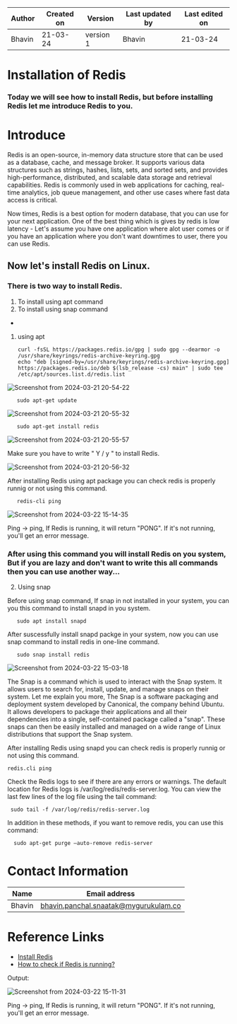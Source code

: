 | Author | Created on | Version | Last updated by | Last edited on |
| ------ | ---------- | ------- | --------------- | -------------- |
| Bhavin    | 21-03-24   | version 1 | Bhavin         | 21-03-24       |

# Installation of Redis
### Today we will see how to install Redis, but before installing Redis let me introduce Redis to you.

# Introduce
Redis is an open-source, in-memory data structure store that can be used as a database, cache, and message broker. It supports various data structures such as strings, hashes, lists, sets, and sorted sets, and provides high-performance, distributed, and scalable data storage and retrieval capabilities. Redis is commonly used in web applications for caching, real-time analytics, job queue management, and other use cases where fast data access is critical.

Now times, Redis is a best option for modern database, that you can use for your next application. One of the best thing which is gives by redis is low latency - Let's assume you have one application where alot user comes or if you have an application where you don't want downtimes to user, there you can use Redis.

## Now let's install Redis on Linux.
### There is two way to install Redis.
1. To install using apt command
2. To install using snap command

-
1. using apt

       curl -fsSL https://packages.redis.io/gpg | sudo gpg --dearmor -o /usr/share/keyrings/redis-archive-keyring.gpg
       echo "deb [signed-by=/usr/share/keyrings/redis-archive-keyring.gpg] https://packages.redis.io/deb $(lsb_release -cs) main" | sudo tee /etc/apt/sources.list.d/redis.list

![Screenshot from 2024-03-21 20-54-22](https://github.com/Bhavin0099/snaatak/assets/153531232/887b5f0f-367c-4983-b8bb-578a00eb818b)

       sudo apt-get update

![Screenshot from 2024-03-21 20-55-32](https://github.com/Bhavin0099/snaatak/assets/153531232/9c38408d-1fb0-4a13-a95e-0f7df3d9cca2)

       sudo apt-get install redis

![Screenshot from 2024-03-21 20-55-57](https://github.com/Bhavin0099/snaatak/assets/153531232/65d3fd95-bde6-448e-8abc-500924c55d52)

Make sure you have to write " Y / y " to install Redis.

![Screenshot from 2024-03-21 20-56-32](https://github.com/Bhavin0099/snaatak/assets/153531232/989b7577-3915-4aff-9b72-e9a832419e14)

After installing Redis using apt package you can check redis is properly runnig or not using this command.

       redis-cli ping

![Screenshot from 2024-03-22 15-14-35](https://github.com/Bhavin0099/snaatak/assets/153531232/a1350acd-b2f4-4cea-ab5d-f08a17f27082)

Ping -> ping, If Redis is running, it will return "PONG". If it's not running, you'll get an error message.


### After using this command you will install Redis on you system, But if you are lazy and don't want to write this all commands then you can use another way...

2. Using snap

Before using snap command, If snap in not installed in your system, you can you this command to install snapd in you system.

       sudo apt install snapd

After suscessfully install snapd packge in your system, now you can use snap command to install redis in one-line command.

       sudo snap install redis
       
![Screenshot from 2024-03-22 15-03-18](https://github.com/Bhavin0099/snaatak/assets/153531232/6578c2f6-2f1a-4250-af51-b872ede1e5a1)

The Snap is a command which is used to interact with the Snap system. It allows users to search for, install, update, and manage snaps on their system. Let me explain you more, The Snap is a software packaging and deployment system developed by Canonical, the company behind Ubuntu. It allows developers to package their applications and all their dependencies into a single, self-contained package called a "snap". These snaps can then be easily installed and managed on a wide range of Linux distributions that support the Snap system.

After installing Redis using snapd you can check redis is properly runnig or not using this command.
   
    redis.cli ping

Check the Redis logs to see if there are any errors or warnings. The default location for Redis logs is /var/log/redis/redis-server.log. You can view the last few lines of the log file using the tail command:

     sudo tail -f /var/log/redis/redis-server.log

In addition in these methods, if you want to remove redis, you can use this command:

      sudo apt-get purge –auto-remove redis-server

# Contact Information

| Name    | Email address                 |
|---------|-------------------------------|
| Bhavin  | bhavin.panchal.snaatak@mygurukulam.co   |

# Reference Links
- [Install Redis](https://redis.io/docs/install/install-redis/install-redis-on-linux/)
- [How to check if Redis is running?](https://www.dragonflydb.io/faq/how-to-check-if-redis-is-running)

Output:

![Screenshot from 2024-03-22 15-11-31](https://github.com/Bhavin0099/snaatak/assets/153531232/6bdf79db-4638-4ae3-ba0b-0fcb945e7687)

Ping -> ping, If Redis is running, it will return "PONG". If it's not running, you'll get an error message.

